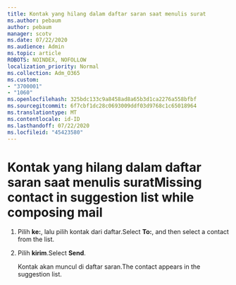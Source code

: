 ```yaml
---
title: Kontak yang hilang dalam daftar saran saat menulis surat
ms.author: pebaum
author: pebaum
manager: scotv
ms.date: 07/22/2020
ms.audience: Admin
ms.topic: article
ROBOTS: NOINDEX, NOFOLLOW
localization_priority: Normal
ms.collection: Adm_O365
ms.custom:
- "3700001"
- "1060"
ms.openlocfilehash: 325bdc133c9a8458ad8a65b3d1ca2276a558bfbf
ms.sourcegitcommit: 6f7cbf1dc28c0693009ddf03d9768c1c65018964
ms.translationtype: MT
ms.contentlocale: id-ID
ms.lasthandoff: 07/22/2020
ms.locfileid: "45423580"
---
```

# <a name="missing-contact-in-suggestion-list-while-composing-mail"></a><span data-ttu-id="138dd-102">Kontak yang hilang dalam daftar saran saat menulis surat</span><span class="sxs-lookup"><span data-stu-id="138dd-102">Missing contact in suggestion list while composing mail</span></span>

1. <span data-ttu-id="138dd-103">Pilih **ke:**, lalu pilih kontak dari daftar.</span><span class="sxs-lookup"><span data-stu-id="138dd-103">Select **To:**, and then select a contact from the list.</span></span>
2. <span data-ttu-id="138dd-104">Pilih **kirim**.</span><span class="sxs-lookup"><span data-stu-id="138dd-104">Select **Send**.</span></span>

    <span data-ttu-id="138dd-105">Kontak akan muncul di daftar saran.</span><span class="sxs-lookup"><span data-stu-id="138dd-105">The contact appears in the suggestion list.</span></span>